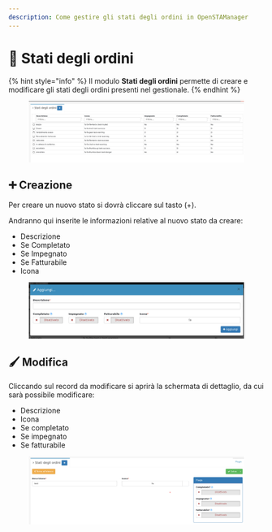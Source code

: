 ```yaml
---
description: Come gestire gli stati degli ordini in OpenSTAManager
---
```


# 📑 Stati degli ordini

{% hint style="info" %}
Il modulo **Stati degli ordini** permette di creare e modificare gli stati degli ordini presenti nel gestionale.
{% endhint %}

<figure><img src="../../../../.gitbook/assets/immagine (635).png" alt=""><figcaption></figcaption></figure>

## ➕ Creazione

Per creare un nuovo stato si dovrà cliccare sul tasto (+).

Andranno qui inserite le informazioni relative al nuovo stato da creare:

* Descrizione
* Se Completato
* Se Impegnato
* Se Fatturabile
* Icona

<figure><img src="../../../../.gitbook/assets/immagine (636).png" alt=""><figcaption></figcaption></figure>

## 🖌️ Modifica

Cliccando sul record da modificare si aprirà la schermata di dettaglio, da cui sarà possibile modificare:

* Descrizione
* Icona
* Se completato
* Se impegnato
* Se fatturabile

<figure><img src="../../../../.gitbook/assets/immagine (637).png" alt=""><figcaption></figcaption></figure>
